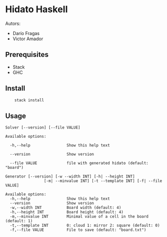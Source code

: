 # Hidato Haskell

Autors: 
- Darío Fragas
- Victor Amador

## Prerequisites

- Stack
- GHC
  

## Install

``` sh
    stack install
```

## Usage

```
Solver [--version] [--file VALUE]

Available options: 

  -h,--help                Show this help text

  --version                Show version 

  --file VALUE             file with generated hidato (default: "board")
```

```
Generator [--version] [-w --width INT] [-h| --height INT] 
                 [-m| --minvalue INT] [-t --template INT] [-f| --file VALUE]

Available options:
  -h,--help                Show this help text
  --version                Show version
  -w,--width INT           Board width (default: 4)
  -h,--height INT          Board height (default: 4)
  -m,--minvalue INT        Minimal value of a cell in the board (default: 1)
  -t,--template INT        0: cloud 1: mirror 2: square (default: 0)
  -f,--file VALUE          File to save (default: "board.txt")

```